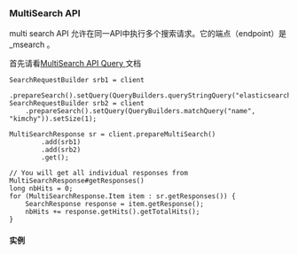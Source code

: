 
### MultiSearch API

multi search API 允许在同一API中执行多个搜索请求。它的端点（endpoint）是 _msearch 。

首先请看[MultiSearch API Query ](https://www.elastic.co/guide/en/elasticsearch/reference/5.6/search-multi-search.html) 文档

```
SearchRequestBuilder srb1 = client
    .prepareSearch().setQuery(QueryBuilders.queryStringQuery("elasticsearch")).setSize(1);
SearchRequestBuilder srb2 = client
    .prepareSearch().setQuery(QueryBuilders.matchQuery("name", "kimchy")).setSize(1);

MultiSearchResponse sr = client.prepareMultiSearch()
        .add(srb1)
        .add(srb2)
        .get();

// You will get all individual responses from MultiSearchResponse#getResponses()
long nbHits = 0;
for (MultiSearchResponse.Item item : sr.getResponses()) {
    SearchResponse response = item.getResponse();
    nbHits += response.getHits().getTotalHits();
}
```

#### 实例


```

```